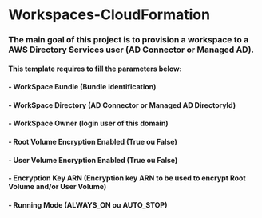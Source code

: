 # Workspaces-CloudFormation

### The main goal of this project is to provision a workspace to a AWS Directory Services user (AD Connector or Managed AD).

#### This template requires to fill the parameters below:

#### - WorkSpace Bundle (Bundle identification)
#### - WorkSpace Directory (AD Connector or Managed AD DirectoryId)
#### - WorkSpace Owner (login user of this domain)
#### - Root Volume Encryption Enabled (True ou False)
#### - User Volume Encryption Enabled (True ou False)
#### - Encryption Key ARN (Encryption key ARN to be used to encrypt Root Volume and/or User Volume)
#### - Running Mode (ALWAYS_ON ou AUTO_STOP) 
